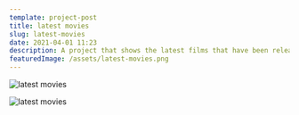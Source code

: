 ```yaml
---
template: project-post
title: latest movies
slug: latest-movies
date: 2021-04-01 11:23
description: A project that shows the latest films that have been released.
featuredImage: /assets/latest-movies.png
---
```

![latest movies](/assets/latest-movies-1.jpg)

![latest movies](/assets/latest-movies-2.jpg)